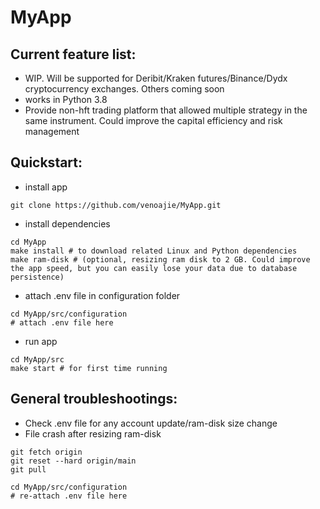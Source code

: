 # MyApp

## Current feature list:

- WIP. Will be supported for Deribit/Kraken futures/Binance/Dydx cryptocurrency exchanges. Others coming soon
- works in Python 3.8
- Provide non-hft trading platform that allowed multiple strategy in the same instrument. Could improve the capital efficiency and risk management

## Quickstart:
- install app 
```shell 
git clone https://github.com/venoajie/MyApp.git
``` 
- install dependencies
```shell 
cd MyApp
make install # to download related Linux and Python dependencies
make ram-disk # (optional, resizing ram disk to 2 GB. Could improve the app speed, but you can easily lose your data due to database persistence)
``` 
- attach .env file in configuration folder
```shell 
cd MyApp/src/configuration
# attach .env file here
``` 
- run app
```shell 
cd MyApp/src
make start # for first time running
``` 

## General troubleshootings:

- Check .env file for any account update/ram-disk size change
- File crash after resizing ram-disk
```shell 
git fetch origin
git reset --hard origin/main
git pull
``` 

```shell 
cd MyApp/src/configuration
# re-attach .env file here
``` 
